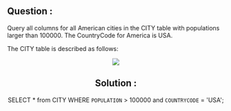 ## Question :

Query all columns for all American cities in the CITY table with populations larger than 100000. The CountryCode for America is USA.

The CITY table is described as follows:

<div align="center">
    <img src="https://s3.amazonaws.com/hr-challenge-images/8137/1449729804-f21d187d0f-CITY.jpg">
<div>

## Solution :

SELECT * from CITY WHERE `POPULATION` > 100000 and `COUNTRYCODE` = 'USA';